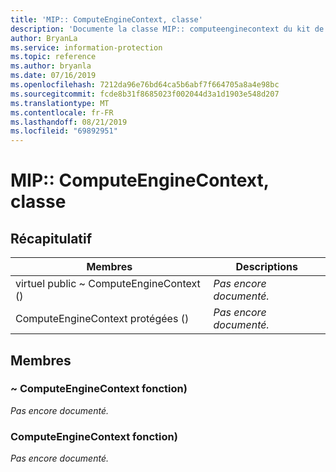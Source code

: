 ```yaml
---
title: 'MIP:: ComputeEngineContext, classe'
description: 'Documente la classe MIP:: computeenginecontext du kit de développement logiciel (SDK) Microsoft Information Protection (MIP).'
author: BryanLa
ms.service: information-protection
ms.topic: reference
ms.author: bryanla
ms.date: 07/16/2019
ms.openlocfilehash: 7212da96e76bd64ca5b6abf7f664705a8a4e98bc
ms.sourcegitcommit: fcde8b31f8685023f002044d3a1d1903e548d207
ms.translationtype: MT
ms.contentlocale: fr-FR
ms.lasthandoff: 08/21/2019
ms.locfileid: "69892951"
---
```

# <a name="class-mipcomputeenginecontext"></a>MIP:: ComputeEngineContext, classe 
  
## <a name="summary"></a>Récapitulatif
 Membres                        | Descriptions                                
--------------------------------|---------------------------------------------
virtuel public ~ ComputeEngineContext ()  | _Pas encore documenté._
ComputeEngineContext protégées ()  | _Pas encore documenté._
  
## <a name="members"></a>Membres
  
### <a name="computeenginecontext-function"></a>~ ComputeEngineContext fonction)
_Pas encore documenté._

  
### <a name="computeenginecontext-function"></a>ComputeEngineContext fonction)
_Pas encore documenté._
